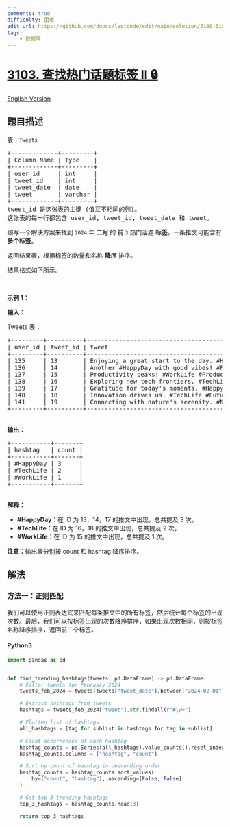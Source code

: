 ```yaml
---
comments: true
difficulty: 困难
edit_url: https://github.com/doocs/leetcode/edit/main/solution/3100-3199/3103.Find%20Trending%20Hashtags%20II/README.md
tags:
    - 数据库
---
```


<!-- problem:start -->

# [3103. 查找热门话题标签 II 🔒](https://leetcode.cn/problems/find-trending-hashtags-ii)

[English Version](/solution/3100-3199/3103.Find%20Trending%20Hashtags%20II/README_EN.md)

## 题目描述

<!-- description:start -->

<p>表：<code>Tweets</code></p>

<pre>
+-------------+---------+
| Column Name | Type    |
+-------------+---------+
| user_id     | int     |
| tweet_id    | int     |
| tweet_date  | date    |
| tweet       | varchar |
+-------------+---------+
tweet_id 是这张表的主键 (值互不相同的列)。
这张表的每一行都包含 user_id, tweet_id, tweet_date 和 tweet。
</pre>

<p>编写一个解决方案来找到&nbsp;<code>2024</code>&nbsp;年 <strong>二月&nbsp;</strong>的 <strong>前</strong>&nbsp;<code>3</code>&nbsp;热门话题 <strong>标签</strong>。一条推文可能含有 <strong>多个标签</strong>。</p>

<p>返回结果表，根据标签的数量和名称&nbsp;<strong>降序</strong> 排序。</p>

<p>结果格式如下所示。</p>

<p>&nbsp;</p>

<p><strong class="example">示例 1：</strong></p>

<div class="example-block">
<p><strong>输入：</strong></p>

<p>Tweets 表：</p>

<pre class="example-io">
+---------+----------+------------------------------------------------------------+------------+
| user_id | tweet_id | tweet                                                      | tweet_date |
+---------+----------+------------------------------------------------------------+------------+
| 135     | 13       | Enjoying a great start to the day. #HappyDay #MorningVibes | 2024-02-01 |
| 136     | 14       | Another #HappyDay with good vibes! #FeelGood               | 2024-02-03 |
| 137     | 15       | Productivity peaks! #WorkLife #ProductiveDay               | 2024-02-04 |
| 138     | 16       | Exploring new tech frontiers. #TechLife #Innovation        | 2024-02-04 |
| 139     | 17       | Gratitude for today's moments. #HappyDay #Thankful         | 2024-02-05 |
| 140     | 18       | Innovation drives us. #TechLife #FutureTech                | 2024-02-07 |
| 141     | 19       | Connecting with nature's serenity. #Nature #Peaceful       | 2024-02-09 |
+---------+----------+------------------------------------------------------------+------------+
 </pre>

<p><strong>输出：</strong></p>

<pre class="example-io">
+-----------+-------+
| hashtag   | count |
+-----------+-------+
| #HappyDay | 3     |
| #TechLife | 2     |
| #WorkLife | 1     |
+-----------+-------+

</pre>

<p><strong>解释：</strong></p>

<ul>
	<li><strong>#HappyDay：</strong>在 ID 为 13，14，17 的推文中出现，总共提及&nbsp;3 次。</li>
	<li><strong>#TechLife：</strong>在 ID 为 16，18 的推文中出现，总共提及 2&nbsp;次。</li>
	<li><strong>#WorkLife：</strong>在 ID 为 15 的推文中出现，总共提及 1&nbsp;次。</li>
</ul>

<p><b>注意：</b>输出表分别按 count 和 hashtag 降序排序。</p>
</div>

<!-- description:end -->

## 解法

<!-- solution:start -->

### 方法一：正则匹配

我们可以使用正则表达式来匹配每条推文中的所有标签，然后统计每个标签的出现次数。最后，我们可以按标签出现的次数降序排序，如果出现次数相同，则按标签名称降序排序，返回前三个标签。

<!-- tabs:start -->

#### Python3

```python
import pandas as pd


def find_trending_hashtags(tweets: pd.DataFrame) -> pd.DataFrame:
    # Filter tweets for February 2024
    tweets_feb_2024 = tweets[tweets["tweet_date"].between("2024-02-01", "2024-02-29")]

    # Extract hashtags from tweets
    hashtags = tweets_feb_2024["tweet"].str.findall(r"#\w+")

    # Flatten list of hashtags
    all_hashtags = [tag for sublist in hashtags for tag in sublist]

    # Count occurrences of each hashtag
    hashtag_counts = pd.Series(all_hashtags).value_counts().reset_index()
    hashtag_counts.columns = ["hashtag", "count"]

    # Sort by count of hashtag in descending order
    hashtag_counts = hashtag_counts.sort_values(
        by=["count", "hashtag"], ascending=[False, False]
    )

    # Get top 3 trending hashtags
    top_3_hashtags = hashtag_counts.head(3)

    return top_3_hashtags
```

<!-- tabs:end -->

<!-- solution:end -->

<!-- problem:end -->

